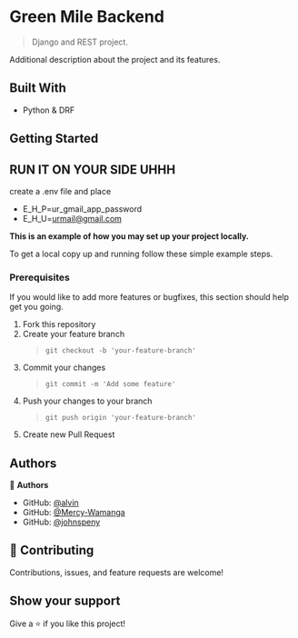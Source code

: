 # Green Mile Backend

> Django and REST project.

Additional description about the project and its features.

## Built With

- Python & DRF


## Getting Started


## RUN IT ON YOUR SIDE UHHH
create a .env file and place
- E_H_P=ur_gmail_app_password
- E_H_U=urmail@gmail.com

**This is an example of how you may set up your project locally.**

To get a local copy up and running follow these simple example steps.

### Prerequisites
If you would like to add more features or bugfixes, this section should help get you going.

1. Fork this repository
2. Create your feature branch
   > `git checkout -b 'your-feature-branch'`
3. Commit your changes
   > `git commit -m 'Add some feature'`
4. Push your changes to your branch
   > `git push origin 'your-feature-branch'`
5. Create new Pull Request


## Authors

👤 **Authors**

- GitHub: [@alvin](https://github.com/alvinMemphis)
- GitHub: [@Mercy-Wamanga](https://github.com/Mercy-Wamanga)
- GitHub: [@johnspeny](https://github.com/johnspeny)

## 🤝 Contributing

Contributions, issues, and feature requests are welcome!


## Show your support

Give a ⭐️ if you like this project!